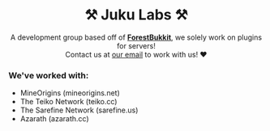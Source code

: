 <div align="center">
<h1>⚒️ Juku Labs ⚒️</h1>
A development group based off of <a href="https://github.com/ForestBukkit"><b>ForestBukkit</b></a>, we solely work on plugins for servers!
<br>
Contact us at <a href="emailto:ianrichb52@outlook.com">our email</a> to work with us! ❤️
</div>

### We've worked with:
* MineOrigins (mineorigins.net)
* The Teiko Network (teiko.cc)
* The Sarefine Network (sarefine.us)
* Azarath (azarath.cc)
